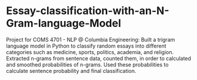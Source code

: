 # Essay-classification-with-an-N-Gram-language-Model
Project for COMS 4701 - NLP @ Columbia Engineering: Built a trigram language model in Python to classify random essays into different categories such as medicine, sports, politics, academia, and religion. Extracted n-grams from sentence data, counted them, in order to calculated and smoothed probabilities of n-grams. Used these probabilities to calculate sentence probability and final classification.
